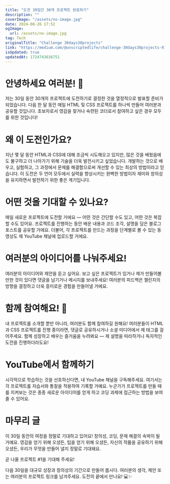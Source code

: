 ```yaml
---
title: "도전 30일간 30개 프로젝트 완료하기"
description: ""
coverImage: "/assets/no-image.jpg"
date: 2024-08-26 17:52
ogImage: 
  url: /assets/no-image.jpg
tag: Tech
originalTitle: "Challenge 30days30projects"
link: "https://medium.com/@unscriptedlife/challenge-30days30projects-910016d80091"
isUpdated: true
updatedAt: 1724743636751
---
```



# 안녕하세요 여러분! 👋

저는 30일 동안 30개의 프로젝트에 도전하기로 결정한 것을 열정적으로 발표할 준비가 되었습니다. 다음 한 달 동안 매일 HTML 및 CSS 프로젝트를 하나씩 만들어 여러분과 공유할 것입니다. 초보자로서 영감을 찾거나 숙련된 코더로서 참여하고 싶은 경우 모두를 위한 것입니다!

# 왜 이 도전인가요?

지난 몇 달 동안 HTML과 CSS에 대해 조금씩 시도해오고 있지만, 많은 것을 배웠음에도 불구하고 더 나아가기 위해 기술을 더욱 발전시키고 싶었습니다. 개발하는 것으로 배우고, 실험하고, 그 과정에서 문제를 해결함으로써 개선할 수 있는 최상의 방법이라고 믿습니다. 이 도전은 두 언어 모두에서 실력을 향상시키는 완벽한 방법이자 재미와 창의성을 유지하면서 발전하기 위한 좋은 계기입니다.

<div class="content-ad"></div>

# 어떤 것을 기대할 수 있나요?

매일 새로운 프로젝트에 도전할 거에요 — 어떤 것은 간단할 수도 있고, 어떤 것은 복잡할 수도 있어요. 프로젝트를 진행하는 동안 배운 내용과 코드 조각, 설명을 담은 블로그 포스트를 공유할 거에요. 더불어, 각 프로젝트를 만드는 과정을 단계별로 볼 수 있는 동영상도 제 YouTube 채널에 업로드할 거에요.

# 여러분의 아이디어를 나눠주세요!

여러분의 아이디어와 제안을 듣고 싶어요. 보고 싶은 프로젝트가 있거나 제가 만들어볼 만한 것이 있다면 댓글을 남기거나 메시지를 보내주세요! 여러분의 피드백은 챌린지의 방향을 결정하고 더욱 흥미로운 경험을 만들어낼 거에요.

<div class="content-ad"></div>

# 함께 참여해요! 🚀

내 프로젝트를 소개할 뿐만 아니라, 여러분도 함께 참여하길 원해요! 여러분들이 HTML과 CSS 프로젝트를 진행 중이라면, 댓글로 공유하시거나 소셜 미디어에서 제 태그를 걸어주세요. 함께 성장하고 배우는 즐거움을 누려봐요 — 제 설명을 따라하거나 독자적인 도전을 진행하더라도요!

# YouTube에서 함께하기

시각적으로 학습하는 것을 선호하신다면, 내 YouTube 채널을 구독해주세요. 여기서는 각 프로젝트를 자습서와 통찰을 적용하여 기록할 거예요. 누군가가 프로젝트를 만들 때를 지켜보는 것은 종종 새로운 아이디어를 얻게 하고 코딩 과제에 접근하는 방법을 보여줄 수 있어요.

<div class="content-ad"></div>

# 마무리 글

이 30일 동안의 여정을 정말로 기대하고 있어요! 창의성, 코딩, 문제 해결의 속박이 될 거예요. 영감을 얻기 위해 오셨든, 팁을 얻기 위해 오셨든, 자신의 작품을 공유하기 위해 오셨든, 우리가 무엇을 만들어 낼지 정말로 기대돼요.

곧 나올 프로젝트 #1을 기대해 주세요!

다음 30일을 대규모 성장과 창의성의 기간으로 만들어 봅시다. 여러분의 생각, 제안 또는 여러분의 프로젝트 링크를 남겨주세요. 도전의 끝에서 만나요! 💻✨